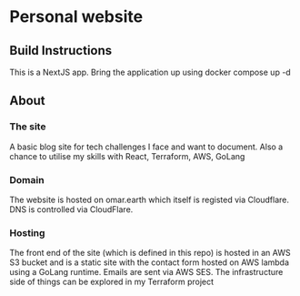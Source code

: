 # Personal website

## Build Instructions

This is a NextJS app. Bring the application up using docker compose up -d

## About

### The site

A basic blog site for tech challenges I face and want to document. Also a chance to utilise my skills with React, Terraform, AWS, GoLang

### Domain

The website is hosted on omar.earth which itself is registed via Cloudflare. DNS is controlled via CloudFlare.

### Hosting

The front end of the site (which is defined in this repo) is hosted in an AWS S3 bucket and is a static site with the contact form hosted on AWS lambda using a GoLang runtime. Emails are sent via AWS SES. The infrastructure side of things can be explored in my Terraform project
